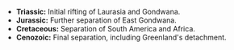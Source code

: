 - **Triassic:** Initial rifting of Laurasia and Gondwana.
- **Jurassic:** Further separation of East Gondwana.
- **Cretaceous:** Separation of South America and Africa.
- **Cenozoic:** Final separation, including Greenland's detachment.







